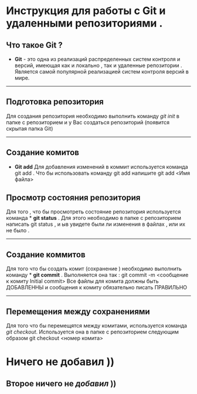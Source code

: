 # Инструкция для работы с Git и удаленными репозиториями .
## Что такое Git ?
* **Git** - это одна из реализаций распределенных систем контроля и версий,
имеющая как и локально , так и удаленные репозитории . 
Является самой популярной реализацией систем 
контроля версий в мире.
***

## Подготовка репозитория
Для создания репозитория необходимо выполнить
команду *git init* в папке с репозиторием и у
Вас создаться репозиторий (появится скрытая папка  Git)
***

## Создание комитов
* **Git add**
Для добавления изменений в коммит используется команда git add . Что бы использовать команду git add напишите  git add <Имя файла>

## Просмотр состояния репозитория
Для того , что бы просмотреть состояние репозитория используется команда * **git status** . Для этого необходимо в папке с репозиторием написать git status , и ыв увидете были ли изменения в файлах , или их не было .
***
## Создание коммитов
Для того что бы создать комит (сохранение ) необходимо выполнить команду * **git commit** . Выполняется она так : git commit -m <сообщение к комиту Initial commit> Все файлы для комита должны быть ДОБАВЛЕННЫ и сообщения к комиту обязательно писать ПРАВИЛЬНО
***
## Перемещения между сохранениями
Для того что бы перемещятся между комитами, используется команда *git checkout*. Используется она в папке с репозиторием следующим образом git checkout <номер комита>

# Ничего не **добавил** ))

## Второе ничего не *добавил* ))
